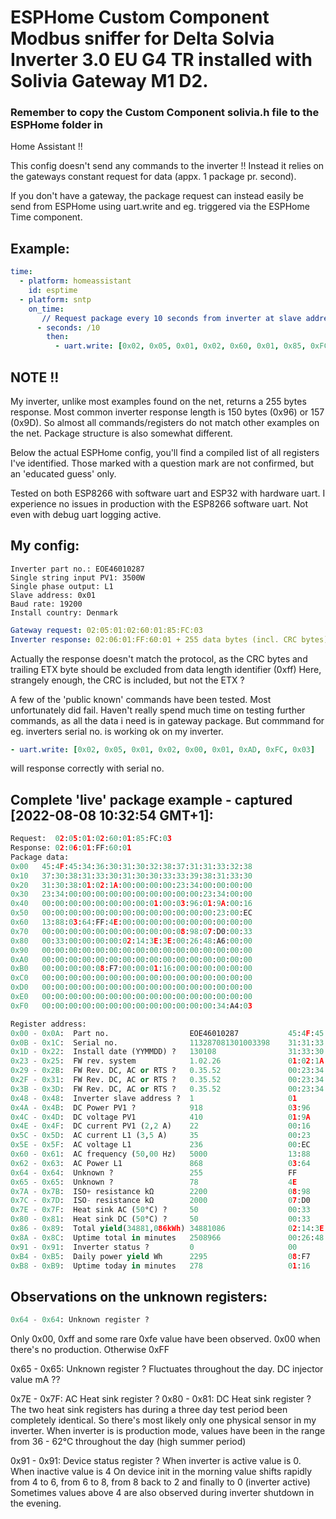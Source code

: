 
#          ESPHome Custom Component Modbus sniffer for Delta Solvia Inverter 3.0 EU G4 TR installed with Solivia Gateway M1 D2.

### Remember to copy the Custom Component solivia.h file to the ESPHome folder in
Home Assistant !!

This config doesn't send any commands to the inverter !!
Instead it relies on the gateways constant request for data (appx. 1 package pr. second).

If you don't have a gateway, the package request can instead easily be send from
ESPHome using uart.write and eg. triggered via the ESPHome Time component.

## Example:
```yaml
time:
  - platform: homeassistant
    id: esptime
  - platform: sntp
    on_time:
       // Request package every 10 seconds from inverter at slave address: 0x01
      - seconds: /10
        then:
          - uart.write: [0x02, 0x05, 0x01, 0x02, 0x60, 0x01, 0x85, 0xFC, 0x03]
```

## NOTE !!
My inverter, unlike most examples found on the net, returns a 255 bytes
response. Most common inverter response length is 150 bytes (0x96) or 157 (0x9D).
So almost all commands/registers do not match other examples on the net.
Package structure is also somewhat different.

Below the actual ESPHome config, you'll find a compiled list of all registers
I've identified. Those marked with a question mark are not confirmed,
but an 'educated guess' only.

Tested on both ESP8266 with software uart and ESP32 with hardware uart.
I experience no issues in production with the ESP8266 software uart.
Not even with debug uart logging active.

## My config:
```
Inverter part no.: EOE46010287
Single string input PV1: 3500W
Single phase output: L1
Slave address: 0x01
Baud rate: 19200
Install country: Denmark
```

```yaml
Gateway request: 02:05:01:02:60:01:85:FC:03
Inverter response: 02:06:01:FF:60:01 + 255 data bytes (incl. CRC bytes) + ETX byte
```

Actually the response doesn't match the protocol, as the CRC bytes and trailing
ETX byte should be excluded from data length identifier (0xff)
Here, strangely enough, the CRC is included, but not the ETX ?

A few of the 'public known' commands have been tested. Most unfortunately did fail.
Haven't really spend much time on testing further commands, as all the data
i need is in gateway package.
But commmand for eg. inverters serial no. is working ok on my inverter.
```yaml
- uart.write: [0x02, 0x05, 0x01, 0x02, 0x00, 0x01, 0xAD, 0xFC, 0x03]
```
will response correctly with serial no.

## Complete 'live' package example - captured [2022-08-08 10:32:54 GMT+1]:

```python
Request:  02:05:01:02:60:01:85:FC:03
Response: 02:06:01:FF:60:01
Package data:
0x00   45:4F:45:34:36:30:31:30:32:38:37:31:31:33:32:38
0x10   37:30:38:31:33:30:31:30:30:33:33:39:38:31:33:30
0x20   31:30:38:01:02:1A:00:00:00:00:23:34:00:00:00:00
0x30   23:34:00:00:00:00:00:00:00:00:00:00:23:34:00:00
0x40   00:00:00:00:00:00:00:00:01:00:03:96:01:9A:00:16
0x50   00:00:00:00:00:00:00:00:00:00:00:00:00:23:00:EC
0x60   13:88:03:64:FF:4E:00:00:00:00:00:00:00:00:00:00
0x70   00:00:00:00:00:00:00:00:00:00:08:98:07:D0:00:33
0x80   00:33:00:00:00:00:02:14:3E:3E:00:26:48:A6:00:00
0x90   00:00:00:00:00:00:00:00:00:00:00:00:00:00:00:00
0xA0   00:00:00:00:00:00:00:00:00:00:00:00:00:00:00:00
0xB0   00:00:00:00:08:F7:00:00:01:16:00:00:00:00:00:00
0xC0   00:00:00:00:00:00:00:00:00:00:00:00:00:00:00:00
0xD0   00:00:00:00:00:00:00:00:00:00:00:00:00:00:00:00
0xE0   00:00:00:00:00:00:00:00:00:00:00:00:00:00:00:00
0xF0   00:00:00:00:00:00:00:00:00:00:00:00:00:34:A4:03

Register address:
0x00 - 0x0A:  Part no.                  EOE46010287           45:4F:45:34:36:30:31:30:32:38:37
0x0B - 0x1C:  Serial no.                113287081301003398    31:31:33:32:38:37:30:38:31:33:30:31:30:30:33:33:39:38
0x1D - 0x22:  Install date (YYMMDD) ?   130108                31:33:30:31:30:38
0x23 - 0x25:  FW rev. system            1.02.26               01:02:1A
0x29 - 0x2B:  FW Rev. DC, AC or RTS ?   0.35.52               00:23:34
0x2F - 0x31:  FW Rev. DC, AC or RTS ?   0.35.52               00:23:34
0x3B - 0x3D:  FW Rev. DC, AC or RTS ?   0.35.52               00:23:34
0x48 - 0x48:  Inverter slave address ?  1                     01
0x4A - 0x4B:  DC Power PV1 ?            918                   03:96
0x4C - 0x4D:  DC voltage PV1            410                   01:9A
0x4E - 0x4F:  DC current PV1 (2,2 A)    22                    00:16
0x5C - 0x5D:  AC current L1 (3,5 A)     35                    00:23
0x5E - 0x5F:  AC voltage L1             236                   00:EC
0x60 - 0x61:  AC frequency (50,00 Hz)   5000                  13:88
0x62 - 0x63:  AC Power L1               868                   03:64
0x64 - 0x64:  Unknown ?                 255                   FF
0x65 - 0x65:  Unknown ?                 78                    4E
0x7A - 0x7B:  ISO+ resistance kΩ        2200                  08:98
0x7C - 0x7D:  ISO- resistance kΩ        2000                  07:D0
0x7E - 0x7F:  Heat sink AC (50°C) ?     50                    00:33
0x80 - 0x81:  Heat sink DC (50°C) ?     50                    00:33
0x86 - 0x89:  Total yield(34881,086kWh) 34881086              02:14:3E:3E
0x8A - 0x8C:  Uptime total in minutes   2508966               00:26:48:A6
0x91 - 0x91:  Inverter status ?         0                     00
0xB4 - 0xB5:  Daily power yield Wh      2295                  08:F7
0xB8 - 0xB9:  Uptime today in minutes   278                   01:16
```

## Observations on the unknown registers:

```python
0x64 - 0x64: Unknown register ?
```
Only 0x00, 0xff and some rare 0xfe value have been observed. 0x00 when there's no production. Otherwise 0xFF

0x65 - 0x65: Unknown register ?
Fluctuates throughout the day. DC injector value mA ??

0x7E - 0x7F: AC Heat sink register ?
0x80 - 0x81: DC Heat sink register ?
The two heat sink registers has during a three day test period been completely identical.
So there's most likely only one physical sensor in my inverter.
When inverter is is production mode, values have been in the range from 36 - 62°C throughout the day (high summer period)

0x91 - 0x91: Device status register ?
When inverter is active value is 0. When inactive value is 4
On device init in the morning value shifts rapidly from 4 to 6, from 6 to 8, from 8 back to 2 and finally to 0 (inverter active)
Sometimes values above 4 are also observed during inverter shutdown in the evening.
